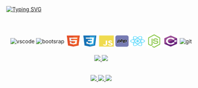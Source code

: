 
<a href="https://git.io/typing-svg"><img src="https://readme-typing-svg.herokuapp.com?font=Roboto&weight=500&pause=1000&color=FDFDFDA9&random=false&width=435&lines=Ol%C3%A1%2C+meu+nome+%C3%A9+Keven;%F0%9F%91%A8%F0%9F%8F%BB%E2%80%8D%F0%9F%92%BB++Sou+desenvolvedor+Front-end;%F0%9F%92%BB+Estou+estudando+a+area+do+back-end;%F0%9F%93%9A+Sou+tecnico+em+de+desenvolvimento+de+sistemas+pela+Etec;%F0%9F%93%A8+Contate-me+pelo+E-mail%3A+kevenferraz39%40gmail.com" alt="Typing SVG" /></a>
#
<div align="center" style="display: inline_block"><br>
  <img align="center" alt="vscode" src="https://cdn.jsdelivr.net/gh/devicons/devicon/icons/vscode/vscode-original.svg" width="40" height="35"/>
  <img align="center" alt="bootsrap" src="https://cdn.jsdelivr.net/gh/devicons/devicon/icons/bootstrap/bootstrap-original.svg" width="40" height="35"/> 
  <img align="center" alt="HTML" height="30" width="40" src="https://raw.githubusercontent.com/devicons/devicon/master/icons/html5/html5-original.svg">
  <img align="center" alt="CSS" height="30" width="40" src="https://raw.githubusercontent.com/devicons/devicon/master/icons/css3/css3-original.svg">
  <img align="center" alt="Js" height="30" width="40" src="https://raw.githubusercontent.com/devicons/devicon/master/icons/javascript/javascript-plain.svg">
  <img align="center" alt="php" height="30" width="35" src="php-svgrepo-com.svg">
  <img align="center" alt="React" height="30" width="40" src="https://raw.githubusercontent.com/devicons/devicon/master/icons/react/react-original.svg">
  <img align="center" alt="node-js" height="40" width="40" src="node-js-svgrepo-com.svg">
  <img align="center" alt="C#" height="30" width="40" src="https://raw.githubusercontent.com/devicons/devicon/master/icons/csharp/csharp-original.svg">
  <img align="center" alt="git" src="https://cdn.jsdelivr.net/gh/devicons/devicon/icons/git/git-original.svg" width="40" height="35"/> 
</div>
<br>
 <div align="center">
  <a href="[https://github.com/kevenferraz39](https://github.com/kevenferraz39)"> 
  <img height="170em" src="https://github-readme-stats.vercel.app/api?username=kevenferraz39&show_icons=true&theme=tokyonight&include_all_commits=true&count_private=true%22"/>
  <img height="150em" src="https://github-readme-stats.vercel.app/api/top-langs/?username=kevenferraz39&layout=compact&langs_count=16&theme=tokyonight"/>
</div><br><br>
<div align="center"> 
  <a href="https://instagram.com/kevenferraz39" target="_blank">
   <img src="https://img.shields.io/badge/-Instagram-%23E4405F?style=for-the-badge&logo=instagram&logoColor=white" target="_blank">
  </a>
  <a href = "kevenferraz39@gmail.com">
   <img src="https://img.shields.io/badge/-Gmail-%23333?style=for-the-badge&logo=gmail&logoColor=white" target="_blank">
  </a>
  <a href="https://br.linkedin.com/in/keven-ferraz-a28a31256" target="_blank">
   <img src="https://img.shields.io/badge/-LinkedIn-%230077B5?style=for-the-badge&logo=linkedin&logoColor=white" target="_blank">
  </a> 
  
</div>

